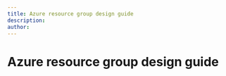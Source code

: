 ```yaml
---
title: Azure resource group design guide
description: 
author: 
---
```


# Azure resource group design guide